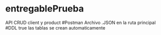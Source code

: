 # entregablePrueba
API CRUD client y product 
#Postman
Archivo .JSON en la ruta principal
#DDL true las tablas se crean automaticamente
